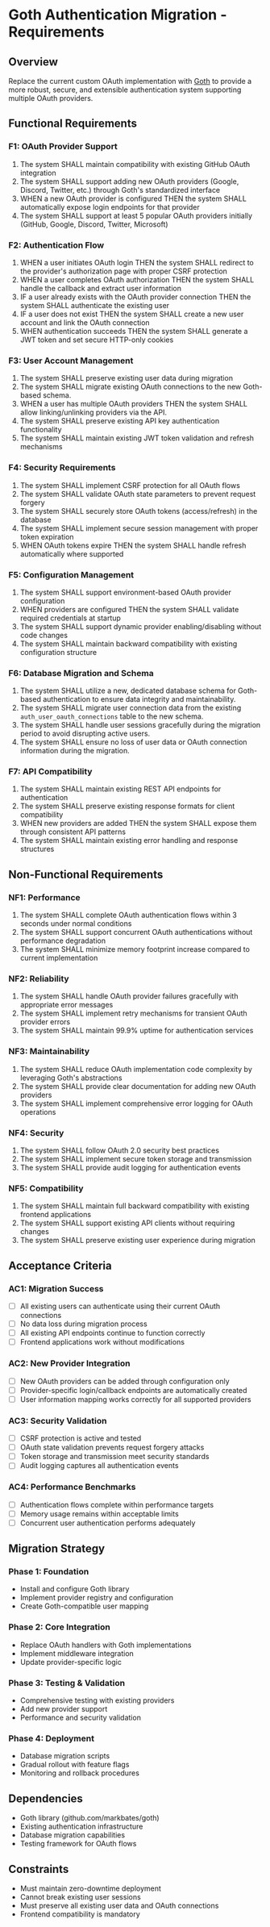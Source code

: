 # Goth Authentication Migration - Requirements

## Overview
Replace the current custom OAuth implementation with [Goth](https://github.com/markbates/goth) to provide a more robust, secure, and extensible authentication system supporting multiple OAuth providers.

## Functional Requirements

### F1: OAuth Provider Support
1. The system SHALL maintain compatibility with existing GitHub OAuth integration
2. The system SHALL support adding new OAuth providers (Google, Discord, Twitter, etc.) through Goth's standardized interface
3. WHEN a new OAuth provider is configured THEN the system SHALL automatically expose login endpoints for that provider
4. The system SHALL support at least 5 popular OAuth providers initially (GitHub, Google, Discord, Twitter, Microsoft)

### F2: Authentication Flow
1. WHEN a user initiates OAuth login THEN the system SHALL redirect to the provider's authorization page with proper CSRF protection
2. WHEN a user completes OAuth authorization THEN the system SHALL handle the callback and extract user information
3. IF a user already exists with the OAuth provider connection THEN the system SHALL authenticate the existing user
4. IF a user does not exist THEN the system SHALL create a new user account and link the OAuth connection
5. WHEN authentication succeeds THEN the system SHALL generate a JWT token and set secure HTTP-only cookies

### F3: User Account Management
1. The system SHALL preserve existing user data during migration
2. The system SHALL migrate existing OAuth connections to the new Goth-based schema.
3. WHEN a user has multiple OAuth providers THEN the system SHALL allow linking/unlinking providers via the API.
4. The system SHALL preserve existing API key authentication functionality
5. The system SHALL maintain existing JWT token validation and refresh mechanisms

### F4: Security Requirements
1. The system SHALL implement CSRF protection for all OAuth flows
2. The system SHALL validate OAuth state parameters to prevent request forgery
3. The system SHALL securely store OAuth tokens (access/refresh) in the database
4. The system SHALL implement secure session management with proper token expiration
5. WHEN OAuth tokens expire THEN the system SHALL handle refresh automatically where supported

### F5: Configuration Management
1. The system SHALL support environment-based OAuth provider configuration
2. WHEN providers are configured THEN the system SHALL validate required credentials at startup
3. The system SHALL support dynamic provider enabling/disabling without code changes
4. The system SHALL maintain backward compatibility with existing configuration structure

### F6: Database Migration and Schema
1. The system SHALL utilize a new, dedicated database schema for Goth-based authentication to ensure data integrity and maintainability.
2. The system SHALL migrate user connection data from the existing `auth_user_oauth_connections` table to the new schema.
3. The system SHALL handle user sessions gracefully during the migration period to avoid disrupting active users.
4. The system SHALL ensure no loss of user data or OAuth connection information during the migration.

### F7: API Compatibility
1. The system SHALL maintain existing REST API endpoints for authentication
2. The system SHALL preserve existing response formats for client compatibility
3. WHEN new providers are added THEN the system SHALL expose them through consistent API patterns
4. The system SHALL maintain existing error handling and response structures

## Non-Functional Requirements

### NF1: Performance
1. The system SHALL complete OAuth authentication flows within 3 seconds under normal conditions
2. The system SHALL support concurrent OAuth authentications without performance degradation
3. The system SHALL minimize memory footprint increase compared to current implementation

### NF2: Reliability
1. The system SHALL handle OAuth provider failures gracefully with appropriate error messages
2. The system SHALL implement retry mechanisms for transient OAuth provider errors
3. The system SHALL maintain 99.9% uptime for authentication services

### NF3: Maintainability
1. The system SHALL reduce OAuth implementation code complexity by leveraging Goth's abstractions
2. The system SHALL provide clear documentation for adding new OAuth providers
3. The system SHALL implement comprehensive error logging for OAuth operations

### NF4: Security
1. The system SHALL follow OAuth 2.0 security best practices
2. The system SHALL implement secure token storage and transmission
3. The system SHALL provide audit logging for authentication events

### NF5: Compatibility
1. The system SHALL maintain full backward compatibility with existing frontend applications
2. The system SHALL support existing API clients without requiring changes
3. The system SHALL preserve existing user experience during migration

## Acceptance Criteria

### AC1: Migration Success
- [ ] All existing users can authenticate using their current OAuth connections
- [ ] No data loss during migration process
- [ ] All existing API endpoints continue to function correctly
- [ ] Frontend applications work without modifications

### AC2: New Provider Integration
- [ ] New OAuth providers can be added through configuration only
- [ ] Provider-specific login/callback endpoints are automatically created
- [ ] User information mapping works correctly for all supported providers

### AC3: Security Validation
- [ ] CSRF protection is active and tested
- [ ] OAuth state validation prevents request forgery attacks
- [ ] Token storage and transmission meet security standards
- [ ] Audit logging captures all authentication events

### AC4: Performance Benchmarks
- [ ] Authentication flows complete within performance targets
- [ ] Memory usage remains within acceptable limits
- [ ] Concurrent user authentication performs adequately

## Migration Strategy

### Phase 1: Foundation
- Install and configure Goth library
- Implement provider registry and configuration
- Create Goth-compatible user mapping

### Phase 2: Core Integration
- Replace OAuth handlers with Goth implementations
- Implement middleware integration
- Update provider-specific logic

### Phase 3: Testing & Validation
- Comprehensive testing with existing providers
- Add new provider support
- Performance and security validation

### Phase 4: Deployment
- Database migration scripts
- Gradual rollout with feature flags
- Monitoring and rollback procedures

## Dependencies
- Goth library (github.com/markbates/goth)
- Existing authentication infrastructure
- Database migration capabilities
- Testing framework for OAuth flows

## Constraints
- Must maintain zero-downtime deployment
- Cannot break existing user sessions
- Must preserve all existing user data and OAuth connections
- Frontend compatibility is mandatory
